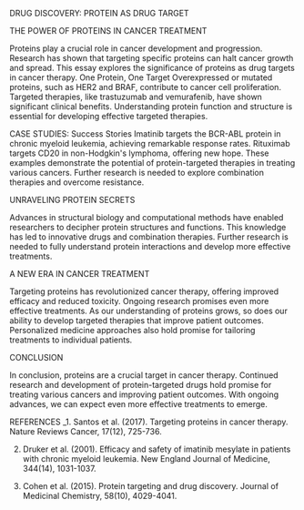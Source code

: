 DRUG DISCOVERY: PROTEIN AS DRUG TARGET



THE POWER OF PROTEINS IN CANCER TREATMENT

Proteins play a crucial role in cancer development and progression. Research has shown that targeting specific proteins can halt cancer growth and spread. This essay explores the significance of proteins as drug targets in cancer therapy.
One Protein, One Target Overexpressed or mutated proteins, such as HER2 and BRAF, contribute to cancer cell proliferation. Targeted therapies, like trastuzumab and vemurafenib, have shown significant clinical benefits. Understanding protein function and structure is essential for developing effective targeted therapies.


CASE STUDIES: Success Stories Imatinib targets the BCR-ABL protein in chronic myeloid leukemia, achieving remarkable response rates. Rituximab targets CD20 in non-Hodgkin's lymphoma, offering new hope. These examples demonstrate the potential of protein-targeted therapies in treating various cancers. Further research is needed to explore combination therapies and overcome resistance.


UNRAVELING PROTEIN SECRETS

Advances in structural biology and computational methods have enabled researchers to decipher protein structures and functions. This knowledge has led to innovative drugs and combination therapies. Further research is needed to fully understand protein interactions and develop more effective treatments.


A NEW ERA IN CANCER TREATMENT 

Targeting proteins has revolutionized cancer therapy, offering improved efficacy and reduced toxicity. Ongoing research promises even more effective treatments. As our understanding of proteins grows, so does our ability to develop targeted therapies that improve patient outcomes. Personalized medicine approaches also hold promise for tailoring treatments to individual patients.


CONCLUSION 

In conclusion, proteins are a crucial target in cancer therapy. Continued research and development of protein-targeted drugs hold promise for treating various cancers and improving patient outcomes. With ongoing advances, we can expect even more effective treatments to emerge.


REFERENCES 
_1. Santos et al. (2017). Targeting proteins in cancer therapy. Nature Reviews Cancer, 17(12), 725-736.

2. Druker et al. (2001). Efficacy and safety of imatinib mesylate in patients with chronic myeloid leukemia. New England Journal of Medicine, 344(14), 1031-1037.

3. Cohen et al. (2015). Protein targeting and drug discovery. Journal of Medicinal Chemistry, 58(10), 4029-4041.
